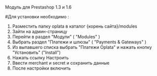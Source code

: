 Модуль для Prestashop 1.3 и 1.6

#Для установки необходимо : 
1. Разместить папку oplata в каталог {корень сайта}/modules
2. Зайти на админ-страницу
3. Перейти в раздел "Модули" ( "Modules" )
4. Выбрать раздел "Платежи и шлюзы" ( "Payments & Gateways" )
5. Из выпавшего списка выбрать "Платежи Oplata" и нажать кнопку "Установить" ("Install")
6. Нажать ссылку Настроить
7. Ввести merchant и secret и сохранить данные
8. После настройки включить
